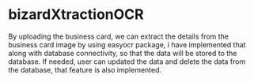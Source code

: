 # bizardXtractionOCR
By uploading the business card, we can extract the details from the business card image by using easyocr package, i have implemented that along with database connectivity, so that the data will be stored to the database. If needed, user can updated the data and delete the data from the database, that feature is also implemented.
